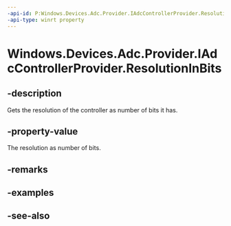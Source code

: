 ----api-id: P:Windows.Devices.Adc.Provider.IAdcControllerProvider.ResolutionInBits
-api-type: winrt property
---<!-- Property syntaxpublic int ResolutionInBits { get; }--># Windows.Devices.Adc.Provider.IAdcControllerProvider.ResolutionInBits## -descriptionGets the resolution of the controller as number of bits it has.## -property-valueThe resolution as number of bits.## -remarks## -examples## -see-also